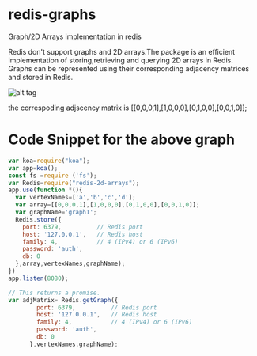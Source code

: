 # redis-graphs
Graph/2D Arrays implementation in redis

Redis don't support graphs and 2D arrays.The package is an efficient implementation of storing,retrieving and querying 2D arrays in Redis.
Graphs can be represented using their corresponding adjacency matrices and stored in Redis.

![alt tag](http://knsv.github.io/mermaid/live_editor/#/view/Z3JhcGggVEQ7CiAgICBCLS0-QTsKICAgIEEtLT5EOwogICAgRC0tPkM7CiAgICBDLS0-Qjs)

the correspoding adjscency matrix is [[0,0,0,1],[1,0,0,0],[0,1,0,0],[0,0,1,0]];
# Code Snippet for the above graph 
```js
var koa=require("koa");
var app=koa();
const fs =require ('fs');
var Redis=require("redis-2d-arrays");
app.use(function *(){
  var vertexNames=['a','b','c','d']; 
  var array=[[0,0,0,1],[1,0,0,0],[0,1,0,0],[0,0,1,0]];
  var graphName='graph1';
  Redis.store({
    port: 6379,          // Redis port
    host: '127.0.0.1',   // Redis host
    family: 4,           // 4 (IPv4) or 6 (IPv6)
    password: 'auth',
    db: 0
  },array,vertexNames,graphName);
})
app.listen(8080);
```
```js
// This returns a promise.
var adjMatrix= Redis.getGraph({
        port: 6379,          // Redis port
        host: '127.0.0.1',   // Redis host
        family: 4,           // 4 (IPv4) or 6 (IPv6)
        password: 'auth',
        db: 0
      },vertexNames,graphName);
```
